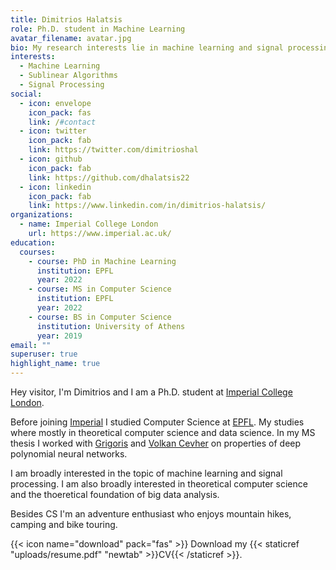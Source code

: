 ```yaml
---
title: Dimitrios Halatsis
role: Ph.D. student in Machine Learning
avatar_filename: avatar.jpg
bio: My research interests lie in machine learning and signal processing. I am also interested in theoretical computer science and the foundations of big data analysis..
interests:
  - Machine Learning
  - Sublinear Algorithms
  - Signal Processing
social:
  - icon: envelope
    icon_pack: fas
    link: /#contact
  - icon: twitter
    icon_pack: fab
    link: https://twitter.com/dimitrioshal
  - icon: github
    icon_pack: fab
    link: https://github.com/dhalatsis22
  - icon: linkedin
    icon_pack: fab
    link: https://www.linkedin.com/in/dimitrios-halatsis/
organizations:
  - name: Imperial College London
    url: https://www.imperial.ac.uk/
education:
  courses:
    - course: PhD in Machine Learning
      institution: EPFL
      year: 2022
    - course: MS in Computer Science
      institution: EPFL
      year: 2022
    - course: BS in Computer Science
      institution: University of Athens
      year: 2019
email: ""
superuser: true
highlight_name: true
---
```

Hey visitor, I'm Dimitrios and I am a Ph.D. student at [Imperial College London](https://www.imperial.ac.uk/). 

Before joining [Imperial](https://www.imperial.ac.uk/) I studied Computer Science at [EPFL](https://www.epfl.ch/en/). My studies where mostly in theoretical computer science and data science. In my MS thesis I worked with [Grigoris](https://grigorisg9gr.github.io/) and [Volkan Cevher](https://people.epfl.ch/volkan.cevher?lang=en) on properties of deep polynomial neural networks.

I am broadly interested in the topic of machine learning and signal processing. I am also broadly interested in theoretical computer science and the thoeretical foundation of big data analysis.
<!-- I am broadly interested in theoretical computer science with an emphasis on theoretical foundations of machine learning and big data analysis. -->

Besides CS I'm an adventure enthusiast who enjoys mountain hikes, camping and bike touring.

{{< icon name="download" pack="fas" >}} Download my {{< staticref "uploads/resume.pdf" "newtab" >}}CV{{< /staticref >}}.